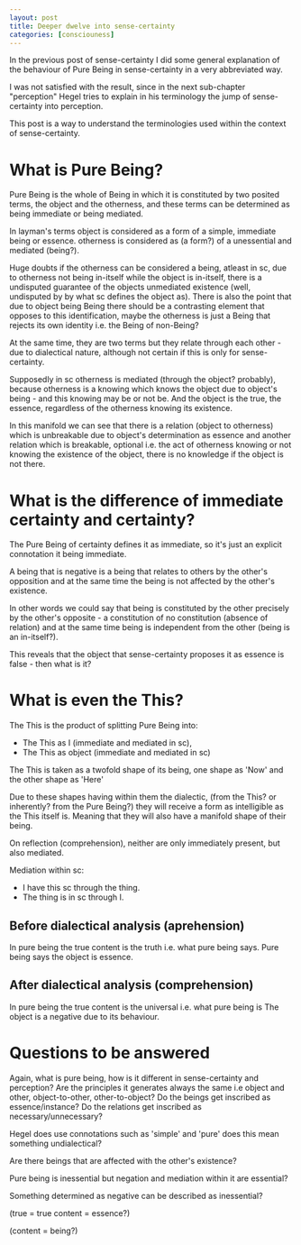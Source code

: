 ```yaml
---
layout: post
title: Deeper dwelve into sense-certainty
categories: [consciouness]
---
```


In the previous post of sense-certainty I did some 
general explanation of the behaviour of Pure Being in sense-certainty 
in a very abbreviated way.

I was not satisfied with the result, since in the next sub-chapter 
"perception" Hegel tries to explain in his terminology the jump of 
sense-certainty into perception.

This post is a way to understand the terminologies used within the 
context of sense-certainty.



# What is Pure Being?

Pure Being is the whole of Being 
in which it is constituted by two posited terms, 
the object and the otherness,
and these terms can be determined as being 
immediate or being mediated.

In layman's terms
object is considered as a form of a simple, immediate being or essence.
otherness is considered as (a form?) of a unessential and mediated (being?).


Huge doubts if the otherness can be considered a being,
atleast in sc, due to otherness not being in-itself while 
the object is in-itself, there is a undisputed guarantee 
of the objects unmediated existence (well, undisputed by 
by what sc defines the object as).
There is also the point that due to object being Being 
there should be a contrasting element that opposes 
to this identification, maybe the otherness is just a Being 
that rejects its own identity i.e. the Being of non-Being?

At the same time, they are two terms but 
they relate through each other - due to dialectical nature, 
although not certain if this is only for sense-certainty.

Supposedly in sc otherness is mediated (through the object? probably), 
because otherness is a knowing which knows the object due 
to object's being - and this knowing may be or not be.
And the object is the true, the essence, regardless of the 
otherness knowing its existence.

In this manifold we can see that there is a relation 
(object to otherness) which is unbreakable due to object's 
determination as essence and another relation which is 
breakable, optional i.e. the act of otherness knowing or 
not knowing the existence of the object, there is no 
knowledge if the object is not there.


# What is the difference of immediate certainty and certainty?

The Pure Being of certainty defines it as immediate, so it's 
just an explicit connotation it being immediate.

A being that is negative is a being that relates to others 
by the other's opposition and at the same time the being 
is not affected by the other's existence.

In other words we could say that being is constituted by 
the other precisely by the other's opposite - a constitution 
of no constitution (absence of relation) and at the same time 
being is independent from the other (being is an in-itself?).

This reveals that the object that sense-certainty proposes it 
as essence is false - then what is it?


# What is even the This?
The This is the product of splitting Pure Being into:
- The This as I (immediate and mediated in sc),
- The This as object (immediate and mediated in sc)

The This is taken as a twofold shape of its being,
one shape as 'Now' and the other shape as 'Here'

Due to these shapes having within them the dialectic,
(from the This? or inherently? from the Pure Being?)
they will receive a form as intelligible as the This itself is.
Meaning that they will also have a manifold shape of their being.

On reflection (comprehension),
neither are only immediately present, but also mediated.

Mediation within sc:
- I have this sc through the thing.
- The thing is in sc through I.



## Before dialectical analysis (aprehension)
In pure being the true content is the truth i.e. what pure being says.
Pure being says the object is essence.

## After dialectical analysis (comprehension)
In pure being the true content is the universal i.e. what pure being is
The object is a negative due to its behaviour.


# Questions to be answered

Again, what is pure being, how is it different in sense-certainty and 
perception? Are the principles it generates always the same i.e 
object and other, object-to-other, other-to-object?
Do the beings get inscribed as essence/instance?
Do the relations get inscribed as necessary/unnecessary?

Hegel does use connotations such as 'simple' and 'pure' 
does this mean something undialectical?

Are there beings that are affected with 
the other's existence?

Pure being is inessential but negation and mediation within it are essential?

Something determined as negative can be described as inessential?


(true = true content = essence?)

(content = being?)


